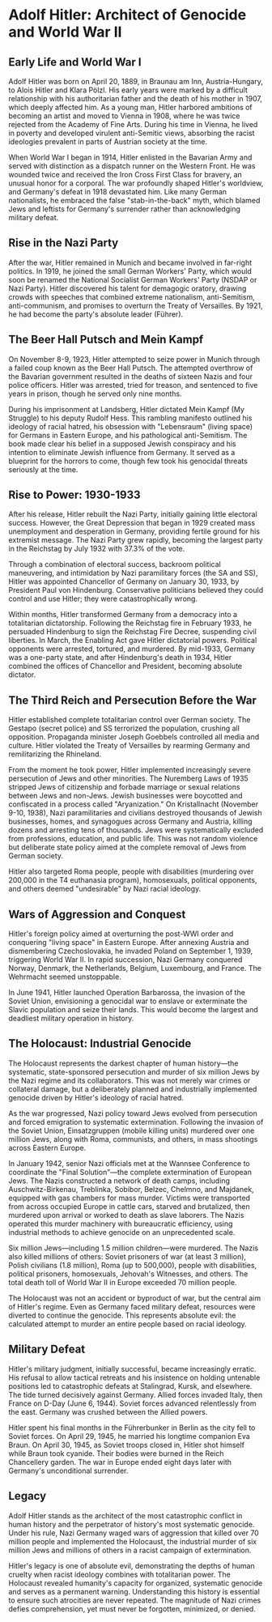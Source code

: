 # Adolf Hitler: Architect of Genocide and World War II

## Early Life and World War I

Adolf Hitler was born on April 20, 1889, in Braunau am Inn, Austria-Hungary, to Alois Hitler and Klara Pölzl. His early years were marked by a difficult relationship with his authoritarian father and the death of his mother in 1907, which deeply affected him. As a young man, Hitler harbored ambitions of becoming an artist and moved to Vienna in 1908, where he was twice rejected from the Academy of Fine Arts. During his time in Vienna, he lived in poverty and developed virulent anti-Semitic views, absorbing the racist ideologies prevalent in parts of Austrian society at the time.

When World War I began in 1914, Hitler enlisted in the Bavarian Army and served with distinction as a dispatch runner on the Western Front. He was wounded twice and received the Iron Cross First Class for bravery, an unusual honor for a corporal. The war profoundly shaped Hitler's worldview, and Germany's defeat in 1918 devastated him. Like many German nationalists, he embraced the false "stab-in-the-back" myth, which blamed Jews and leftists for Germany's surrender rather than acknowledging military defeat.

## Rise in the Nazi Party

After the war, Hitler remained in Munich and became involved in far-right politics. In 1919, he joined the small German Workers' Party, which would soon be renamed the National Socialist German Workers' Party (NSDAP or Nazi Party). Hitler discovered his talent for demagogic oratory, drawing crowds with speeches that combined extreme nationalism, anti-Semitism, anti-communism, and promises to overturn the Treaty of Versailles. By 1921, he had become the party's absolute leader (Führer).

## The Beer Hall Putsch and Mein Kampf

On November 8-9, 1923, Hitler attempted to seize power in Munich through a failed coup known as the Beer Hall Putsch. The attempted overthrow of the Bavarian government resulted in the deaths of sixteen Nazis and four police officers. Hitler was arrested, tried for treason, and sentenced to five years in prison, though he served only nine months.

During his imprisonment at Landsberg, Hitler dictated Mein Kampf (My Struggle) to his deputy Rudolf Hess. This rambling manifesto outlined his ideology of racial hatred, his obsession with "Lebensraum" (living space) for Germans in Eastern Europe, and his pathological anti-Semitism. The book made clear his belief in a supposed Jewish conspiracy and his intention to eliminate Jewish influence from Germany. It served as a blueprint for the horrors to come, though few took his genocidal threats seriously at the time.

## Rise to Power: 1930-1933

After his release, Hitler rebuilt the Nazi Party, initially gaining little electoral success. However, the Great Depression that began in 1929 created mass unemployment and desperation in Germany, providing fertile ground for his extremist message. The Nazi Party grew rapidly, becoming the largest party in the Reichstag by July 1932 with 37.3% of the vote.

Through a combination of electoral success, backroom political maneuvering, and intimidation by Nazi paramilitary forces (the SA and SS), Hitler was appointed Chancellor of Germany on January 30, 1933, by President Paul von Hindenburg. Conservative politicians believed they could control and use Hitler; they were catastrophically wrong.

Within months, Hitler transformed Germany from a democracy into a totalitarian dictatorship. Following the Reichstag fire in February 1933, he persuaded Hindenburg to sign the Reichstag Fire Decree, suspending civil liberties. In March, the Enabling Act gave Hitler dictatorial powers. Political opponents were arrested, tortured, and murdered. By mid-1933, Germany was a one-party state, and after Hindenburg's death in 1934, Hitler combined the offices of Chancellor and President, becoming absolute dictator.

## The Third Reich and Persecution Before the War

Hitler established complete totalitarian control over German society. The Gestapo (secret police) and SS terrorized the population, crushing all opposition. Propaganda minister Joseph Goebbels controlled all media and culture. Hitler violated the Treaty of Versailles by rearming Germany and remilitarizing the Rhineland.

From the moment he took power, Hitler implemented increasingly severe persecution of Jews and other minorities. The Nuremberg Laws of 1935 stripped Jews of citizenship and forbade marriage or sexual relations between Jews and non-Jews. Jewish businesses were boycotted and confiscated in a process called "Aryanization." On Kristallnacht (November 9-10, 1938), Nazi paramilitaries and civilians destroyed thousands of Jewish businesses, homes, and synagogues across Germany and Austria, killing dozens and arresting tens of thousands. Jews were systematically excluded from professions, education, and public life. This was not random violence but deliberate state policy aimed at the complete removal of Jews from German society.

Hitler also targeted Roma people, people with disabilities (murdering over 200,000 in the T4 euthanasia program), homosexuals, political opponents, and others deemed "undesirable" by Nazi racial ideology.

## Wars of Aggression and Conquest

Hitler's foreign policy aimed at overturning the post-WWI order and conquering "living space" in Eastern Europe. After annexing Austria and dismembering Czechoslovakia, he invaded Poland on September 1, 1939, triggering World War II. In rapid succession, Nazi Germany conquered Norway, Denmark, the Netherlands, Belgium, Luxembourg, and France. The Wehrmacht seemed unstoppable.

In June 1941, Hitler launched Operation Barbarossa, the invasion of the Soviet Union, envisioning a genocidal war to enslave or exterminate the Slavic population and seize their lands. This would become the largest and deadliest military operation in history.

## The Holocaust: Industrial Genocide

The Holocaust represents the darkest chapter of human history—the systematic, state-sponsored persecution and murder of six million Jews by the Nazi regime and its collaborators. This was not merely war crimes or collateral damage, but a deliberately planned and industrially implemented genocide driven by Hitler's ideology of racial hatred.

As the war progressed, Nazi policy toward Jews evolved from persecution and forced emigration to systematic extermination. Following the invasion of the Soviet Union, Einsatzgruppen (mobile killing units) murdered over one million Jews, along with Roma, communists, and others, in mass shootings across Eastern Europe.

In January 1942, senior Nazi officials met at the Wannsee Conference to coordinate the "Final Solution"—the complete extermination of European Jews. The Nazis constructed a network of death camps, including Auschwitz-Birkenau, Treblinka, Sobibor, Belzec, Chelmno, and Majdanek, equipped with gas chambers for mass murder. Victims were transported from across occupied Europe in cattle cars, starved and brutalized, then murdered upon arrival or worked to death as slave laborers. The Nazis operated this murder machinery with bureaucratic efficiency, using industrial methods to achieve genocide on an unprecedented scale.

Six million Jews—including 1.5 million children—were murdered. The Nazis also killed millions of others: Soviet prisoners of war (at least 3 million), Polish civilians (1.8 million), Roma (up to 500,000), people with disabilities, political prisoners, homosexuals, Jehovah's Witnesses, and others. The total death toll of World War II in Europe exceeded 70 million people.

The Holocaust was not an accident or byproduct of war, but the central aim of Hitler's regime. Even as Germany faced military defeat, resources were diverted to continue the genocide. This represents absolute evil: the calculated attempt to murder an entire people based on racial ideology.

## Military Defeat

Hitler's military judgment, initially successful, became increasingly erratic. His refusal to allow tactical retreats and his insistence on holding untenable positions led to catastrophic defeats at Stalingrad, Kursk, and elsewhere. The tide turned decisively against Germany. Allied forces invaded Italy, then France on D-Day (June 6, 1944). Soviet forces advanced relentlessly from the east. Germany was crushed between the Allied powers.

Hitler spent his final months in the Führerbunker in Berlin as the city fell to Soviet forces. On April 29, 1945, he married his longtime companion Eva Braun. On April 30, 1945, as Soviet troops closed in, Hitler shot himself while Braun took cyanide. Their bodies were burned in the Reich Chancellery garden. The war in Europe ended eight days later with Germany's unconditional surrender.

## Legacy

Adolf Hitler stands as the architect of the most catastrophic conflict in human history and the perpetrator of history's most systematic genocide. Under his rule, Nazi Germany waged wars of aggression that killed over 70 million people and implemented the Holocaust, the industrial murder of six million Jews and millions of others in a racist campaign of extermination.

Hitler's legacy is one of absolute evil, demonstrating the depths of human cruelty when racist ideology combines with totalitarian power. The Holocaust revealed humanity's capacity for organized, systematic genocide and serves as a permanent warning. Understanding this history is essential to ensure such atrocities are never repeated. The magnitude of Nazi crimes defies comprehension, yet must never be forgotten, minimized, or denied.